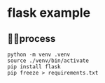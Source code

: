 # flask example
## process
```
python -m venv .venv
source ./venv/bin/activate
pip install flask
pip freeze > requirements.txt
```



